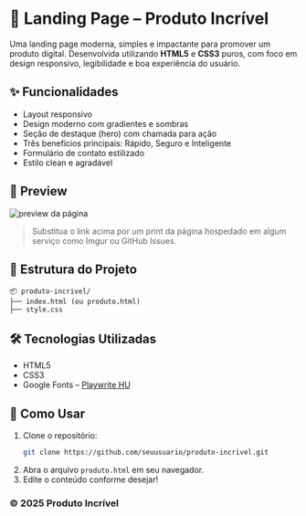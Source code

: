 # 🚀 Landing Page – Produto Incrível

Uma landing page moderna, simples e impactante para promover um produto digital. Desenvolvida utilizando **HTML5** e **CSS3** puros, com foco em design responsivo, legibilidade e boa experiência do usuário.

## ✨ Funcionalidades

- Layout responsivo
- Design moderno com gradientes e sombras
- Seção de destaque (hero) com chamada para ação
- Três benefícios principais: Rápido, Seguro e Inteligente
- Formulário de contato estilizado
- Estilo clean e agradável

## 📸 Preview

![preview da página](https://via.placeholder.com/800x400.png?text=Preview+Landing+Page)

> Substitua o link acima por um print da página hospedado em algum serviço como Imgur ou GitHub Issues.

## 📁 Estrutura do Projeto

```
📦 produto-incrivel/
├── index.html (ou produto.html)
├── style.css
```

## 🛠️ Tecnologias Utilizadas

- HTML5
- CSS3
- Google Fonts – [Playwrite HU](https://fonts.google.com/specimen/Playwrite+HU)

## 📌 Como Usar

1. Clone o repositório:
   ```bash
   git clone https://github.com/seuusuario/produto-incrivel.git
   ```
2. Abra o arquivo `produto.html` em seu navegador.
3. Edite o conteúdo conforme desejar!

### © 2025 Produto Incrível
